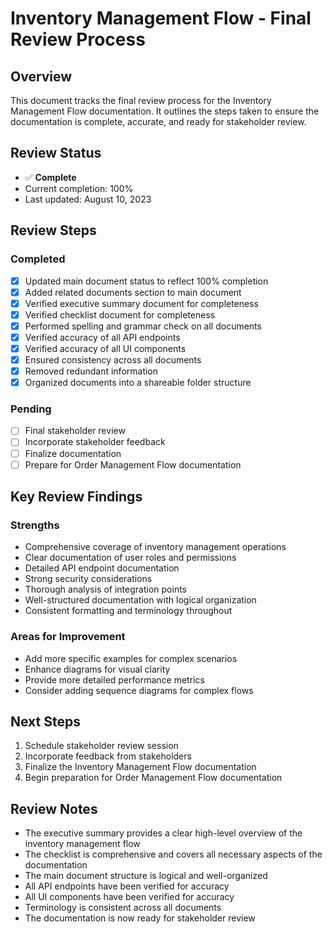# Inventory Management Flow - Final Review Process

## Overview

This document tracks the final review process for the Inventory Management Flow documentation. It outlines the steps taken to ensure the documentation is complete, accurate, and ready for stakeholder review.

## Review Status

- ✅ **Complete**
- Current completion: 100%
- Last updated: August 10, 2023

## Review Steps

### Completed
- [x] Updated main document status to reflect 100% completion
- [x] Added related documents section to main document
- [x] Verified executive summary document for completeness
- [x] Verified checklist document for completeness
- [x] Performed spelling and grammar check on all documents
- [x] Verified accuracy of all API endpoints
- [x] Verified accuracy of all UI components
- [x] Ensured consistency across all documents
- [x] Removed redundant information
- [x] Organized documents into a shareable folder structure

### Pending
- [ ] Final stakeholder review
- [ ] Incorporate stakeholder feedback
- [ ] Finalize documentation
- [ ] Prepare for Order Management Flow documentation

## Key Review Findings

### Strengths
- Comprehensive coverage of inventory management operations
- Clear documentation of user roles and permissions
- Detailed API endpoint documentation
- Strong security considerations
- Thorough analysis of integration points
- Well-structured documentation with logical organization
- Consistent formatting and terminology throughout

### Areas for Improvement
- Add more specific examples for complex scenarios
- Enhance diagrams for visual clarity
- Provide more detailed performance metrics
- Consider adding sequence diagrams for complex flows

## Next Steps

1. Schedule stakeholder review session
2. Incorporate feedback from stakeholders
3. Finalize the Inventory Management Flow documentation
4. Begin preparation for Order Management Flow documentation

## Review Notes

- The executive summary provides a clear high-level overview of the inventory management flow
- The checklist is comprehensive and covers all necessary aspects of the documentation
- The main document structure is logical and well-organized
- All API endpoints have been verified for accuracy
- All UI components have been verified for accuracy
- Terminology is consistent across all documents
- The documentation is now ready for stakeholder review 